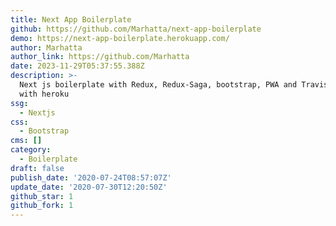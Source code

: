 ```yaml
---
title: Next App Boilerplate
github: https://github.com/Marhatta/next-app-boilerplate
demo: https://next-app-boilerplate.herokuapp.com/
author: Marhatta
author_link: https://github.com/Marhatta
date: 2023-11-29T05:37:55.388Z
description: >-
  Next js boilerplate with Redux, Redux-Saga, bootstrap, PWA and Travis CI setup
  with heroku
ssg:
  - Nextjs
css:
  - Bootstrap
cms: []
category:
  - Boilerplate
draft: false
publish_date: '2020-07-24T08:57:07Z'
update_date: '2020-07-30T12:20:50Z'
github_star: 1
github_fork: 1
---
```

